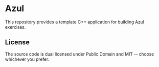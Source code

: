 # Azul

This repository provides a template C++ application for building Azul exercises.

## License

The source code is dual licensed under Public Domain and MIT -- choose whichever you prefer.
